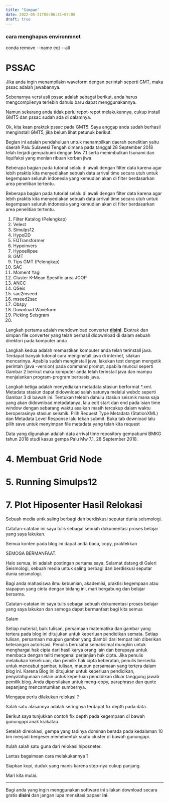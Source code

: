 ```yaml
---
title: "Simpan"
date: 2022-05-31T00:06:31+07:00
draft: true
---
```


### cara menghapus environmnet
conda remove --name eqt --all

# PSSAC

Jika anda ingin menampilakn waveform dengan perintah seperti GMT, maka pssac adalah jawabannya. 

Sebenarnya versi asli pssac adalah sebagai berikut, anda harus mengcompilenya terlebih dahulu baru dapat menggunakannya.

Namun sekarang anda tidak perlu repot-repot melakukannya, cukup install GMT5 dan pssac sudah ada di dalamnya.

Ok, kita kaan praktek pssac pada GMT5. Saya anggap anda sudah berhasil menginstall GMT5, jika belum lihat petunuk berikut.

 Begian ini adalah pendahuluan untuk menampilkan daerah penelitian yaitu daerah Palu Sulawesi Tengah dimana pada tanggal 28 September 2018 telah terjadi gempabumi dengan Mw 7.1 serta menimbulkan tsunami dan liquifaksi yang menlan ribuan korban jiwa.  

Beberapa bagian pada tutorial selalu di awali dengan filter data karena agar lebih praktis kita menyediakan sebuah data arrival time secara utuh untuk kegempaan seluruh indonesia yang kemudian akan di filter berdasarkan area penelitian tertentu.

Beberapa bagian pada tutorial selalu di awali dengan filter data karena agar lebih praktis kita menyediakan sebuah data arrival time secara utuh untuk kegempaan seluruh indonesia yang kemudian akan di filter berdasarkan area penelitian tertentu.


1. Filter Katalog (Pelengkap)
2. Velest
3. Simulps12
4. HypoDD
5. EQTransformer
6. Hypoinvers
7. Hypoellipse
8. GMT
9. Tips GMT (Pelengkap)
10. SAC
11. Moment Yagi
12. Cluster K-Mean Spesific area JCOP
13. ANCC
14. QSeis
15. sac2mseed
16. mseed2sac
17. Obspy
18. Download Waveform
19. Picking Seisgram
20. 




Langkah pertama adalah mendownload converter **[disini](https://github.com/irisedu/stationxml-seed-converter)**. Ekstrak dan simpan file converter yang telah berhasil
didownload di dalam sebuah direktori pada komputer anda

Langkah kedua adalah memastikan komputer anda telah terinstall java. Terdapat
banyak tutorial cara menginstall java di internet, silakan mencarinya. Apabila sudah
menginstall java, lakukan test dengan mengetik perintah (java -version) pada command
prompt, apabila muncul seperti Gambar 2 berikut maka komputer anda telah terinstall
java dan mampu menjalankan program-program berbasis java.

Langkah ketiga adalah menyediakan metadata stasiun berformat *.xml. Metadata
stasiun dapat didownload salah satunya melalui webdc seperti Gambar 3 di bawah ini.
Tentukan telebih dahulu stasiun seismik mana saja yang akan didownload metadatanya,
lalu edit start dan end pada isian time window dengan sebarang waktu asalkan masih
tercakup dalam waktu beroperasinya stasiun seismik. Pilih Request Type Metadata
(StationXML) dan Metadata Level Response lalu tekan submit. Buka tab download lalu
pilih save untuk menyimpan file metadata yang telah kita request


Data yang digunakan adalah data arrival time repository gempabumi BMKG tahun 2018 studi kasus gempa Palu Mw 7.1, 28 September 2018.



# 4. Membuat Grid Node

# 5. Running Simulps12







# 7. Plot Hiposenter Hasil Relokasi


Sebuah media untk saling berbagi dan berdiskusi seputar dunia seismologi.

Catatan-catatan ini saya tulis sebagai sebuah dokumentasi proses belajar yang saya lakukan.

Semua konten pada blog ini dapat anda baca, copy, praktekkan 


SEMOGA BERMANFAAT. 

Halo semua, ini adalah postingan pertama saya. Selamat datang di Galeri Seismologi, sebuah media untuk saling berbagi dan berdiskusi seputar dunia seismologi.

Bagi anda mahasiswa ilmu kebumian, akademisi, praktisi kegempaan atau siapapun yang cinta dengan bidang ini, mari bergabung dan belajar bersama.

Catatan-catatan ini saya tulis sebagai sebuah dokumentasi proses belajar yang saya lakukan dan semoga dapat bermanfaat bagi kita semua

Salam  

Setiap material, baik tulisan, persamaan matematika dan gambar yang tertera pada blog ini ditujukan untuk keperluan pendidikan semata. 
Setiap tulisan, persamaan maupun gambar yang diambil dari tempat lain diberikan keterangan autorisasi. 
Penulis berusaha semaksimal mungkin untuk menghargai hak cipta dari hasil karya orang lain dan berupaya untuk membaca dengan teliti mengenai perjanjian hak cipta. Jika penulis melakukan kekeliruan, dan pemilik hak cipta keberatan, penulis bersedia untuk mencabut gambar, tulisan, maupun persamaan yang tertera dalam blog ini. Karena Blog ini ditujukan untuk keperluan pendidikan, penyalahgunaan selain untuk keperluan pendidikan diluar tanggung jawab pemilik blog. Anda dipersilakan untuk meng-copy, paraphrase dan quote sepanjang mencantumkan sumbernya.


Mengapa perlu dilakukan relokasi ? 

Salah satu alasannya adalah seringnya terdapat fix depth pada data.

Berikut saya tunjukkan contoh fix depth pada kegempaan di bawah gunungapi anak krakatau.



Setelah direlokasi, gempa yang tadinya dominan berada pada kedalaman 10 km menjadi bergeser memebentuk suatu cluster di bawah gunungapi.

Itulah salah satu guna dari relokasi hiposneter.

Lantas bagaimaan cara melakukannya ?

Siapkan kopi, duduk yang manis karena step-nya cukup panjang.

Mari kita mulai.


-----------------------

Bagi anda yang ingin menggunakan software ini silakan download secara gratis **disini** dan jangan lupa mensitasi papaer **ini**.












